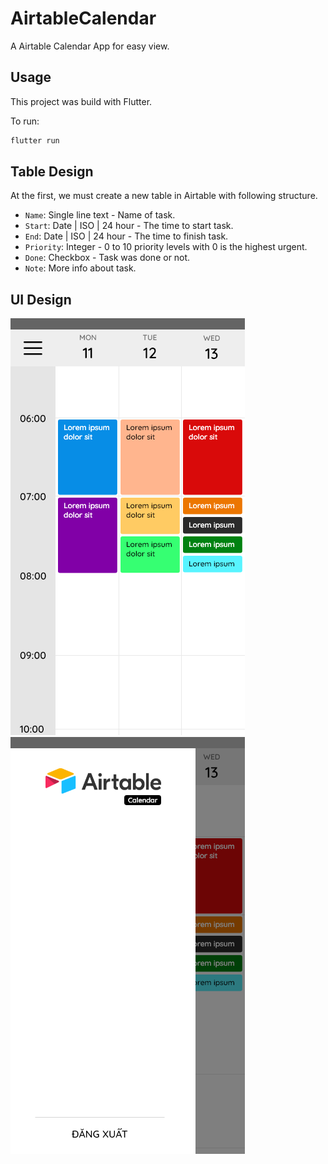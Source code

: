 # AirtableCalendar

A Airtable Calendar App for easy view.

## Usage

This project was build with Flutter.

To run:

```bash
flutter run
```

## Table Design

At the first, we must create a new table in Airtable with following structure.

- `Name`: Single line text - Name of task.
- `Start`: Date | ISO | 24 hour - The time to start task.
- `End`: Date | ISO | 24 hour - The time to finish task.
- `Priority`: Integer - 0 to 10 priority levels with 0 is the highest urgent.
- `Done`: Checkbox - Task was done or not.
- `Note`: More info about task.

## UI Design

![UI Design](design/ui.png) ![UI Design](design/ui-menu.png)